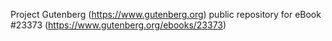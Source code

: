 Project Gutenberg (https://www.gutenberg.org) public repository for eBook #23373 (https://www.gutenberg.org/ebooks/23373)
